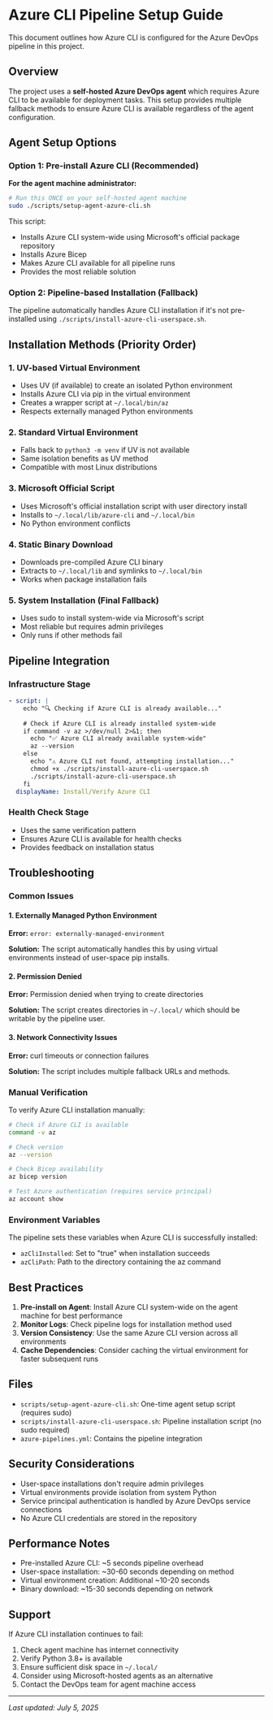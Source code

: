# Azure CLI Pipeline Setup Guide

This document outlines how Azure CLI is configured for the Azure DevOps pipeline in this project.

## Overview

The project uses a **self-hosted Azure DevOps agent** which requires Azure CLI to be available for deployment tasks. This setup provides multiple fallback methods to ensure Azure CLI is available regardless of the agent configuration.

## Agent Setup Options

### Option 1: Pre-install Azure CLI (Recommended)

**For the agent machine administrator:**

```bash
# Run this ONCE on your self-hosted agent machine
sudo ./scripts/setup-agent-azure-cli.sh
```

This script:
- Installs Azure CLI system-wide using Microsoft's official package repository
- Installs Azure Bicep
- Makes Azure CLI available for all pipeline runs
- Provides the most reliable solution

### Option 2: Pipeline-based Installation (Fallback)

The pipeline automatically handles Azure CLI installation if it's not pre-installed using `./scripts/install-azure-cli-userspace.sh`.

## Installation Methods (Priority Order)

### 1. UV-based Virtual Environment
- Uses UV (if available) to create an isolated Python environment
- Installs Azure CLI via pip in the virtual environment
- Creates a wrapper script at `~/.local/bin/az`
- Respects externally managed Python environments

### 2. Standard Virtual Environment
- Falls back to `python3 -m venv` if UV is not available
- Same isolation benefits as UV method
- Compatible with most Linux distributions

### 3. Microsoft Official Script
- Uses Microsoft's official installation script with user directory install
- Installs to `~/.local/lib/azure-cli` and `~/.local/bin`
- No Python environment conflicts

### 4. Static Binary Download
- Downloads pre-compiled Azure CLI binary
- Extracts to `~/.local/lib` and symlinks to `~/.local/bin`
- Works when package installation fails

### 5. System Installation (Final Fallback)
- Uses sudo to install system-wide via Microsoft's script
- Most reliable but requires admin privileges
- Only runs if other methods fail

## Pipeline Integration

### Infrastructure Stage
```yaml
- script: |
    echo "🔍 Checking if Azure CLI is already available..."
    
    # Check if Azure CLI is already installed system-wide
    if command -v az >/dev/null 2>&1; then
      echo "✅ Azure CLI already available system-wide"
      az --version
    else
      echo "⚠️ Azure CLI not found, attempting installation..."
      chmod +x ./scripts/install-azure-cli-userspace.sh
      ./scripts/install-azure-cli-userspace.sh
    fi
  displayName: Install/Verify Azure CLI
```

### Health Check Stage
- Uses the same verification pattern
- Ensures Azure CLI is available for health checks
- Provides feedback on installation status

## Troubleshooting

### Common Issues

#### 1. Externally Managed Python Environment
**Error:** `error: externally-managed-environment`

**Solution:** The script automatically handles this by using virtual environments instead of user-space pip installs.

#### 2. Permission Denied
**Error:** Permission denied when trying to create directories

**Solution:** The script creates directories in `~/.local/` which should be writable by the pipeline user.

#### 3. Network Connectivity Issues
**Error:** curl timeouts or connection failures

**Solution:** The script includes multiple fallback URLs and methods.

### Manual Verification

To verify Azure CLI installation manually:

```bash
# Check if Azure CLI is available
command -v az

# Check version
az --version

# Check Bicep availability
az bicep version

# Test Azure authentication (requires service principal)
az account show
```

### Environment Variables

The pipeline sets these variables when Azure CLI is successfully installed:

- `azCliInstalled`: Set to "true" when installation succeeds
- `azCliPath`: Path to the directory containing the az command

## Best Practices

1. **Pre-install on Agent**: Install Azure CLI system-wide on the agent machine for best performance
2. **Monitor Logs**: Check pipeline logs for installation method used
3. **Version Consistency**: Use the same Azure CLI version across all environments
4. **Cache Dependencies**: Consider caching the virtual environment for faster subsequent runs

## Files

- `scripts/setup-agent-azure-cli.sh`: One-time agent setup script (requires sudo)
- `scripts/install-azure-cli-userspace.sh`: Pipeline installation script (no sudo required)
- `azure-pipelines.yml`: Contains the pipeline integration

## Security Considerations

- User-space installations don't require admin privileges
- Virtual environments provide isolation from system Python
- Service principal authentication is handled by Azure DevOps service connections
- No Azure CLI credentials are stored in the repository

## Performance Notes

- Pre-installed Azure CLI: ~5 seconds pipeline overhead
- User-space installation: ~30-60 seconds depending on method
- Virtual environment creation: Additional ~10-20 seconds
- Binary download: ~15-30 seconds depending on network

## Support

If Azure CLI installation continues to fail:

1. Check agent machine has internet connectivity
2. Verify Python 3.8+ is available
3. Ensure sufficient disk space in `~/.local/`
4. Consider using Microsoft-hosted agents as an alternative
5. Contact the DevOps team for agent machine access

---

*Last updated: July 5, 2025*
